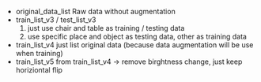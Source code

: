 - original_data_list
    Raw data without augmentation
- train_list_v3 / test_list_v3
    1. just use chair and table as training / testing data
    2. use specific place and object as testing data, other as training data
- train_list_v4 
    just list original data (because data augmentation will be use when training)
- train_list_v5
    from train_list_v4 -> remove birghtness change, just keep horiziontal flip